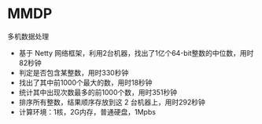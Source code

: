 # MMDP
多机数据处理

- 基于 Netty 网络框架，利用2台机器，找出了1亿个64-bit整数的中位数，用时82秒钟
- 判定是否包含某整数，用时330秒钟
- 找出了其中前1000个最大的数，用时18秒钟
- 统计其中出现次数最多的前1000个数，用时351秒钟
- 排序所有整数，结果顺序存放到这 2 台机器上，用时292秒钟
- 计算环境：1核，2G内存，普通硬盘，1Mpbs
